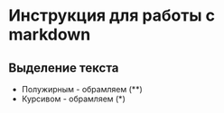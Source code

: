 # Инструкция для работы с markdown

## Выделение текста
* Полужирным - обрамляем (**)
* Курсивом - обрамляем (*)
